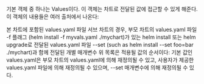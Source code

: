 기본 객체 중 하나는 Values이다. 이 객체는 차트로 전달된 값에 접근할 수 있게 해준다. 이 객체의 내용들은 여러 출처에서 나온다:

본 차트에 포함된 values.yaml 파일
서브 차트의 경우, 부모 차트의 values.yaml 파일
-f 플래그 (helm install -f myvals.yaml ./mychart)가 있는 helm install 또는 helm upgrade로 전달된 values.yaml 파일
--set (such as helm install --set foo=bar ./mychart)과 함께 전달된 개별 매개변수
위 목록은 적용될 값의 순서이다: 기본 값인 values.yaml은 부모 차트의 values.yaml에 의해 재정의될 수 있고, 사용자가 제공한 values.yaml 파일에 의해 재정의될 수 있으며, --set 매개변수에 의해 재정의될 수 있다.

